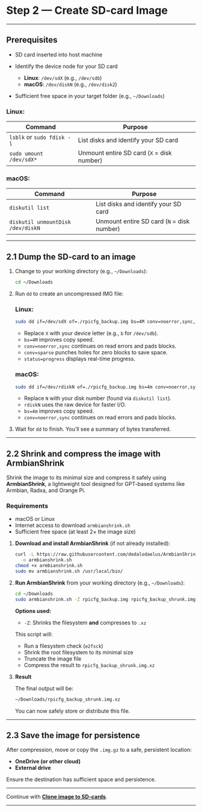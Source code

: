 
# Step 2 — Create SD‑card Image

---

## Prerequisites

* SD card inserted into host machine
* Identify the device node for your SD card

  * **Linux**: `/dev/sdX` (e.g., `/dev/sdb`)
  * **macOS**: `/dev/diskN` (e.g., `/dev/disk2`)
* Sufficient free space in your target folder (e.g., `~/Downloads`)

### Linux:

| Command                           | Purpose                                    |
| ----------------------------------| -------------------------------------------|
| `lsblk` or `sudo fdisk -l`        | List disks and identify your SD card       |
| `sudo umount /dev/sdX*`           | Unmount entire SD card (`X` = disk number) |

### macOS:

| Command                           | Purpose                                    |
| ----------------------------------| -------------------------------------------|
| `diskutil list`                   | List disks and identify your SD card       |
| `diskutil unmountDisk /dev/diskN` | Unmount entire SD card (`N` = disk number) |

---

## 2.1 Dump the SD‑card to an image

1. Change to your working directory (e.g., `~/Downloads`):

   ```bash
   cd ~/Downloads
   ```

2. Run `dd` to create an uncompressed IMG file:

   ### Linux:

   ```bash
   sudo dd if=/dev/sdX of=./rpicfg_backup.img bs=4M conv=noerror,sync,sparse status=progress
   ```

   * Replace `X` with your device letter (e.g., `b` for `/dev/sdb`).
   * `bs=4M` improves copy speed.
   * `conv=noerror,sync` continues on read errors and pads blocks.
   * `conv=sparse` punches holes for zero blocks to save space.
   * `status=progress` displays real-time progress.

   ### macOS:

   ```bash
   sudo dd if=/dev/rdiskN of=./rpicfg_backup.img bs=4m conv=noerror,sync
   ```

   * Replace `N` with your disk number (found via `diskutil list`).
   * `rdiskN` uses the raw device for faster I/O.
   * `bs=4m` improves copy speed.
   * `conv=noerror,sync` continues on read errors and pads blocks.

3. Wait for `dd` to finish. You’ll see a summary of bytes transferred.

---

## 2.2 Shrink and compress the image with ArmbianShrink

Shrink the image to its minimal size and compress it safely using **ArmbianShrink**, a lightweight tool designed for GPT-based systems like Armbian, Radxa, and Orange Pi.

### Requirements

* macOS or Linux
* Internet access to download `armbianshrink.sh`
* Sufficient free space (at least 2× the image size)

1. **Download and install ArmbianShrink** (if not already installed):

   ```bash
   curl -L https://raw.githubusercontent.com/dedalodaelus/ArmbianShrink/master/armbianshrink.sh \
     -o armbianshrink.sh
   chmod +x armbianshrink.sh
   sudo mv armbianshrink.sh /usr/local/bin/
   ```

2. **Run ArmbianShrink** from your working directory (e.g., `~/Downloads`):

   ```bash
   cd ~/Downloads
   sudo armbianshrink.sh -Z rpicfg_backup.img rpicfg_backup_shrunk.img
   ```

   **Options used:**

   * `-Z`: Shrinks the filesystem **and** compresses to `.xz`

   This script will:

   * Run a filesystem check (`e2fsck`)
   * Shrink the root filesystem to its minimal size
   * Truncate the image file
   * Compress the result to `rpicfg_backup_shrunk.img.xz`

3. **Result**

   The final output will be:

   ```bash
   ~/Downloads/rpicfg_backup_shrunk.img.xz
   ```

   You can now safely store or distribute this file.

---

## 2.3 Save the image for persistence

After compression, move or copy the `.img.gz` to a safe, persistent location:

* **OneDrive (or other cloud)**
* **External drive**

Ensure the destination has sufficient space and persistence.

---

Continue with **[Clone image to SD-cards](clone_image.md)**.

---
